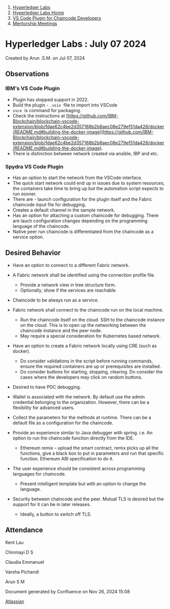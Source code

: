 1. [Hyperledger Labs](index.html)
2. [Hyperledger Labs Home](Hyperledger-Labs-Home_20283400.html)
3. [VS Code Plugin for Chaincode Developers](VS-Code-Plugin-for-Chaincode-Developers_20294626.html)
4. [Mentorship Meetings](Mentorship-Meetings_20294627.html)

# Hyperledger Labs : July 07 2024

Created by Arun .S.M. on Jul 07, 2024

## Observations

### IBM's VS Code Plugin

- Plugin has stopped support in 2022.
- Build the plugin - `.vsix`  file to import into VSCode
- `vsce`  is command for packaging.
- Check the instructions at [https://github.com/IBM-Blockchain/blockchain-vscode-extension/blob/fdae62c4be2d357168b2b8aec08e279ef51da428/docker/README.md#building-the-docker-image](https://github.com/IBM-Blockchain/blockchain-vscode-extension/blob/fdae62c4be2d357168b2b8aec08e279ef51da428/docker/README.md#building-the-docker-image).
- There is distinction between network created via ansible, IBP and etc.

### Spydra VS Code Plugin

- Has an option to start the network from the VSCode interface.
- The quick start network could end up in issues due to system resources, the containers take time to bring up but the automation script expects to run sooner.
- There are - launch configuration for the plugin itself and the Fabric chaincode input file for debugging.
- Creates a default channel in the sample network.
- Has an option for attaching a custom chaincode for debugging. There are lauch configuration changes depending on the programming language of the chaincode.
- Native peer run chaincode is differentiated from the chaincode as a service option.

## Desired Behavior

- Have an option to connect to a different Fabric network.
- A Fabric network shall be identified using the connection profile file.
  
  - Provide a network view in tree structure form.
  - Optionally, show if the services are reachable.
- Chaincode to be always run as a service.
- Fabric network shall connect to the chaincode run on the local machine.
  
  - Run the chaincode itself on the cloud. SSH to the chaincode instance on the cloud. This is to open up the networking between the chaincode instance and the peer node.
  - May require a special consideration for Kubernetes based network.
- Have an option to create a Fabric network locally using CRE (such as docker).
  
  - Do consider validations in the script before running commands, ensure the required containers are up or prerequisites are installed.
  - Do consider buttons for starting, stopping, clearing. Do consider the cases where the developers may click on random buttons.
- Desired to have PDC debugging.
- Wallet is associated with the network. By default use the admin credential belonging to the organization. However, there can be a flexibility for advanced users.
- Collect the parameters for the methods at runtime. There can be a default file as a configuration for the chaincode.
- Provide an experience similar to Java debugger with spring. i.e. An option to run the chaincode function directly from the IDE.
  
  - Ethereum remix - upload the smart contract, remix picks up all the functions, give a black box to put in parameters and run that specific function. Ethereum ABI specification to do it.
- The user experience should be consistent across programming languages for chaincode.
  
  - Present intelligent template but with an option to change the language.
- Security between chaincode and the peer. Mutual TLS is desired but the support for it can be in later releases.
  
  - Ideally, a button to switch off TLS.

## Attendance

Kent Lau

Chinmayi D S

Claudia Emmanuel

Varsha Pichandi

Arun S M

Document generated by Confluence on Nov 26, 2024 15:08

[Atlassian](http://www.atlassian.com/)
